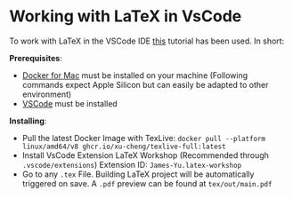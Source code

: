 <!-- LTeX: language=en -->
# Working with LaTeX in VsCode

To work with LaTeX in the VSCode IDE [this](https://medium.com/@timju/latex-setup-with-vs-code-and-docker-612f998e1f23) tutorial has been used. In short:

**Prerequisites**:

- [Docker for Mac](https://www.docker.com/) must be installed on your machine (Following commands expect Apple Silicon but can easily be adapted to other environment)
- [VSCode](https://code.visualstudio.com/) must be installed

**Installing**:

- Pull the latest Docker Image with TexLive: `docker pull --platform linux/amd64/v8 ghcr.io/xu-cheng/texlive-full:latest`
- Install VsCode Extension LaTeX Workshop (Recommended through `.vscode/extensions`) Extension ID: `James-Yu.latex-workshop`
- Go to any `.tex` File. Building LaTeX project will be automatically triggered on save. A `.pdf` preview can be found at `tex/out/main.pdf`
